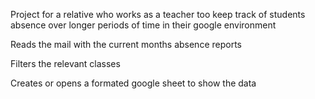 Project for a relative who works as a teacher too keep track of students absence over longer periods of time in their google environment


Reads the mail with the current months absence reports

Filters the relevant classes

Creates or opens a formated google sheet to show the data
